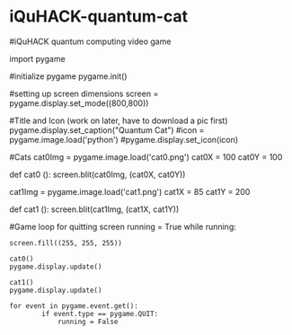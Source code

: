 # iQuHACK-quantum-cat
#iQuHACK quantum computing video game


import pygame

#initialize pygame
pygame.init()

#setting up screen dimensions
screen = pygame.display.set_mode((800,800))

#Title and Icon (work on later, have to download a pic first)
pygame.display.set_caption("Quantum Cat")
#icon = pygame.image.load('python')
#pygame.display.set_icon(icon)

#Cats
cat0Img = pygame.image.load('cat0.png')
cat0X = 100
cat0Y = 100

def cat0 ():
    screen.blit(cat0Img, (cat0X, cat0Y))

cat1Img = pygame.image.load('cat1.png')
cat1X = 85
cat1Y = 200

def cat1 ():
    screen.blit(cat1Img, (cat1X, cat1Y))

#Game loop for quitting screen
running = True
while running:

    screen.fill((255, 255, 255))

    cat0()
    pygame.display.update()

    cat1()
    pygame.display.update()

    for event in pygame.event.get():
            if event.type == pygame.QUIT:
                running = False
                
                
